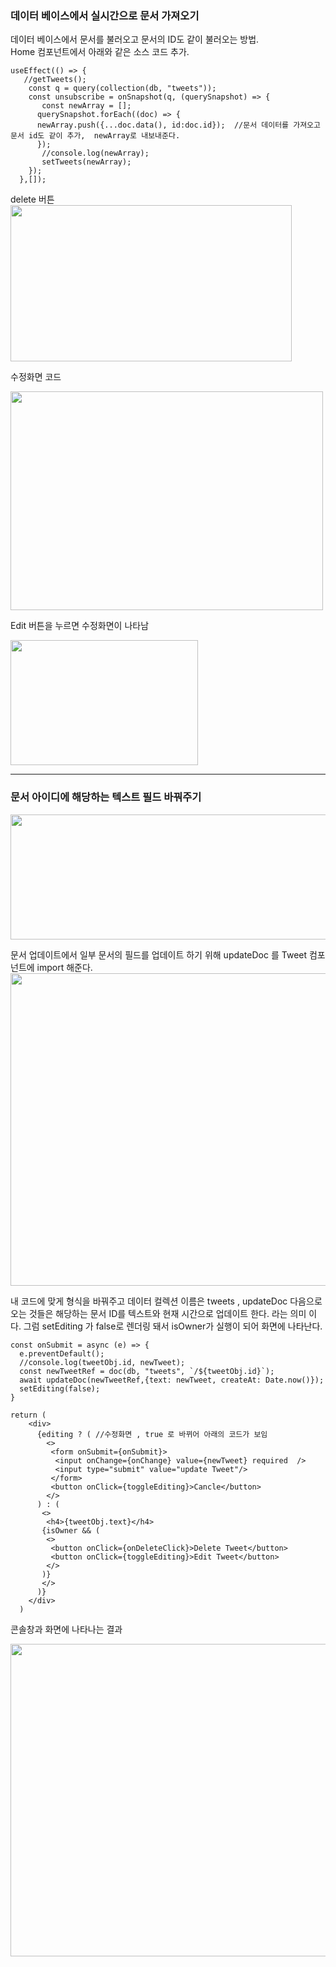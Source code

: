 ### 데이터 베이스에서 실시간으로 문서 가져오기   

데이터 베이스에서 문서를 불러오고 문서의 ID도 같이 불러오는 방법.  
Home 컴포넌트에서 아래와 같은 소스 코드 추가.  

```
useEffect(() => { 
   //getTweets();
    const q = query(collection(db, "tweets"));
    const unsubscribe = onSnapshot(q, (querySnapshot) => {
       const newArray = [];
      querySnapshot.forEach((doc) => {
      newArray.push({...doc.data(), id:doc.id});  //문서 데이터를 가져오고 문서 id도 같이 추가,  newArray로 내보내준다.
      });
       //console.log(newArray);
       setTweets(newArray);
    });
  },[]);
 ```

delete 버튼  
<img src="https://user-images.githubusercontent.com/97012561/197934268-fd8b3d5a-c8dc-48a4-a62d-a922856a77d2.png" width="450" height="250">

수정화면 코드 

<img src="https://user-images.githubusercontent.com/97012561/197934773-f7635a41-c4c0-49ff-ba66-a4bdd991fecf.png" width="500" height="350">

Edit 버튼을 누르면 수정화면이 나타남 

<img src="https://user-images.githubusercontent.com/97012561/197934920-f537a2a6-7493-4105-a929-07350856d2d9.png" width="300" height="200">  

<hr> 

### 문서 아이디에 해당하는 텍스트 필드 바꿔주기   
<img src="https://user-images.githubusercontent.com/97012561/197935402-60dc542f-cbab-4562-967a-108258bab163.png" width="800" height="200">  

문서 업데이트에서 일부 문서의 필드를 업데이트 하기 위해 updateDoc 를 Tweet 컴포넌트에 import 해준다.  
<img src="https://user-images.githubusercontent.com/97012561/197935444-3e428837-e3a5-4c94-82ec-7e1b7cb48f09.png" width="700" height="500">  
 
내 코드에 맞게 형식을 바꿔주고 데이터 컬렉션 이름은 tweets ,  updateDoc 다음으로 오는 것들은 해당하는 문서 ID를 텍스트와 현재 시간으로 업데이트 한다. 라는 의미 이다. 그럼  setEditing 가 false로 렌더링 돼서  isOwner가 실행이 되어 화면에 나타난다. 
```
const onSubmit = async (e) => {
  e.preventDefault();
  //console.log(tweetObj.id, newTweet);
  const newTweetRef = doc(db, "tweets", `/${tweetObj.id}`);
  await updateDoc(newTweetRef,{text: newTweet, createAt: Date.now()}); 
  setEditing(false);
}
```
```
return (
    <div>
      {editing ? ( //수정화면 , true 로 바뀌어 아래의 코드가 보임
        <>
         <form onSubmit={onSubmit}>
          <input onChange={onChange} value={newTweet} required  />
          <input type="submit" value="update Tweet"/>
         </form>
         <button onClick={toggleEditing}>Cancle</button>
        </>
      ) : (
       <>
        <h4>{tweetObj.text}</h4> 
       {isOwner && (
        <>
         <button onClick={onDeleteClick}>Delete Tweet</button>
         <button onClick={toggleEditing}>Edit Tweet</button>
        </>
       )}
       </>
      )}
    </div>
  )
```

콘솔창과 화면에 나타나는 결과  

<img src="https://user-images.githubusercontent.com/97012561/197936406-8a9e02ad-1969-444e-b10d-de19e181cff4.png" width="700" height="500">   





